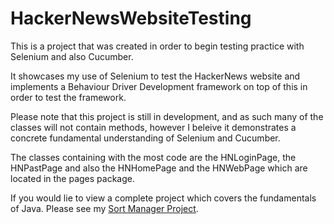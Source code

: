 # HackerNewsWebsiteTesting
This is a project that was created in order to begin testing practice with Selenium and also Cucumber. 

It showcases my use of Selenium to test the HackerNews website and implements a Behaviour Driver Development framework on top of this in order to test the framework.

Please note that this project is still in development, and as such many of the classes will not contain methods, however I beleive it demonstrates a concrete fundamental understanding of Selenium and Cucumber. 


The classes containing with the most code are the HNLoginPage, the HNPastPage and also the HNHomePage and the HNWebPage which are located in the pages package.

If you would lie to view a complete project which covers the fundamentals of Java. Please see my [Sort Manager Project](https://github.com/hibjam/SortManager).
